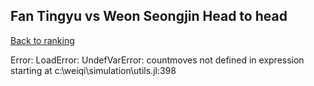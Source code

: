 ## Fan Tingyu vs Weon Seongjin Head to head

[Back to ranking](../../index.md)




Error: LoadError: UndefVarError: countmoves not defined
in expression starting at c:\weiqi\simulation\utils.jl:398




